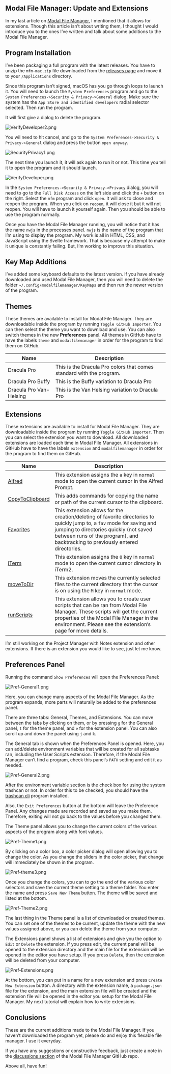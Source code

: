 ## Modal File Manager: Update and Extensions

In my last article on [Modal File Manager](https://blog.customct.com/my-side-project-modal-file-manager), I mentioned that it allows for extensions. Though this article isn’t about writing them, I thought I would introduce you to the ones I’ve written and talk about some additions to the Modal File Manager.

## Program Installation

I’ve been packaging a full program with the latest releases. You have to unzip the `mfm-mac.zip` file downloaded from the [releases page](https://github.com/raguay/ModalFileManager/releases) and move it to your `/Applications` directory. 

Since this program isn’t signed, macOS has you go through loops to launch it. You will need to launch the `System Preferences` program and go to the `System Preferences->Security & Privacy->General` dialog. Make sure the system has the `App Store and identified developers` radial selector selected. Then run the program.

It will first give a dialog to delete the program. 

![VerifyDeveloper2.png](https://cdn.hashnode.com/res/hashnode/image/upload/v1624431365431/vf8K3fc-y.png)

You wil need to hit cancel, and go to the `System Preferences->Security & Privacy->General` dialog and press the button `open anyway`. 


![SecurityPrivacy1.png](https://cdn.hashnode.com/res/hashnode/image/upload/v1624431324847/zWkWfM1jr.png)

The next time you launch it, it will ask again to run it or not. This time you tell it to open the program and it should launch. 

![VerifyDeveloper.png](https://cdn.hashnode.com/res/hashnode/image/upload/v1624431300480/msdiMLQqD.png)

In the `System Preferences->Security & Privacy->Privacy` dialog, you will need to go to the `Full Disk Access` on the left side and click the `+` button on the right. Select the `mfm` program and click `open`. It will ask to close and reopen the program. When you click on `reopen`, it will close it but it will not reopen. You will have to launch it yourself again. Then you should be able to use the program normally.

Once you have the Modal File Manager running, you will notice that it has the name `nwjs` in the processes panel. `nwjs` is the name of the program that I’m using to display the program. My work is all in HTML, CSS, and JavaScript using the Svelte framework. That is because my attempt to make it unique is constantly failing. But, I’m working to improve this situation.

## Key Map Additions

I’ve added some keyboard defaults to the latest version. If you have already downloaded and used Modal File Manager, then you will need to delete the folder `~/.config/modalfilemanager/KeyMaps` and then run the newer version of the program. 

## Themes

These themes are available to install for Modal File Manager. They are downloadable inside the program by running `Toggle GitHub Importer`. You can then select the theme you want to download and use. You can also switch themes in the new **Preferences** panel. All themes in GitHub have to have the labels `theme` and `modalfilemanager` in order for the program to find them on GitHub.

|   Name  |   Description   |
| --- | --------|
| Dracula Pro | This is the Dracula Pro colors that comes standard with the program. |
| Dracula Pro Buffy | This is the Buffy variation to Dracula Pro |
| Dracula Pro Van-Helsing | This is the Van Helsing variation to Dracula Pro |

## Extensions

These extensions are available to install for Modal File Manager. They are downloadable inside the program by running `Toggle GitHub Importer`. Then you can select the extension you want to download. All downloaded extensions are loaded each time in Modal File Manager. All extensions in GitHub have to have the labels `extension` and `modalfilemanager` in order for the program to find them on GitHub.

|   Name  |   Description   |
| --- | --------|
| [Alfred](https://github.com/raguay/Alfred-ModalFileManager) | This extension assigns the `a` key in `normal` mode to open the current cursor in the Alfred Prompt. |
| [CopyToClipboard](https://github.com/raguay/CopyToClipboard-ModalFileManagerExtension) | This adds commands for copying the name or path of the current cursor to the clipboard. |
| [Favorites](https://github.com/raguay/Favorites-ModalFileManagerExtension) | This extension allows for the creation/deleting of favorite directories to quickly jump to, a `fav` mode for saving and jumping to directories quickly (not saved between runs of the program), and backtracking to previously entered directories. |
| [iTerm](https://github.com/raguay/iTerm-ModalFileManagerExtension) | This extension assigns the `O` key in `normal` mode to open the current cursor directory in iTerm2. |
| [moveToDir](https://github.com/raguay/moveToDir-ModalFileManagerExtension) | This extension moves the currently selected files to the current directory that the cursor is on using the `M` key in `normal` mode. |
| [runScripts](https://github.com/raguay/runScripts-ModalFileManagerExtension) | This extension allows you to create user scripts that can be ran from Modal File Manager. These scripts will get the current properties of the Modal File Manager in the environment. Please see the extension’s page for move details. |

I’m still working on the Project Manager with Notes extension and other extensions. If there is an extension you would like to see, just let me know.

## Preferences Panel

Running the command `Show Preferences` will open the Preferences Panel:

![Pref-General1.png](https://cdn.hashnode.com/res/hashnode/image/upload/v1624432411826/3JFYKvGsI.png)

Here, you can change many aspects of the Modal File Manager. As the program expands, more parts will naturally be added to the preferences panel.

There are three tabs: General, Themes, and Extensions. You can move between the tabs by clicking on them, or by pressing `g` for the General panel, `t` for the theme panel, and `e` for the extension panel. You can also scroll up and down the panel using `j` and `k`.

The General tab is shown when the Preferences Panel is opened. Here, you can add/delete environment variables that will be created for all subtasks ran, including the User Scripts extension. Therefore, if the Modal File Manager can’t find a program, check this panel’s `PATH` setting and edit it as needed.

![Pref-General2.png](https://cdn.hashnode.com/res/hashnode/image/upload/v1624432282340/IKMOupCv8.png)

After the environment variable section is the check box for using the system trashcan or not. In order for this to be checked, you should have the [trashcan cli](https://github.com/andreafrancia/trash-cli) program installed.

Also, the `Exit Preferences` button at the bottom will leave the Preference Panel. Any changes made are recorded and saved as you make them. Therefore, exiting will not go back to the values before you changed them.

The Theme panel allows you to change the current colors of the various aspects of the program along with font values. 

![Pref-Theme1.png](https://cdn.hashnode.com/res/hashnode/image/upload/v1624432304155/EDDiRUEEe.png)

By clicking on a color box, a color picker dialog will open allowing you to change the color. As you change the sliders in the color picker, that change will immediately be shown in the program.

![Pref-theme3.png](https://cdn.hashnode.com/res/hashnode/image/upload/v1624432321836/AWu_m7veF.png)

Once you change the colors, you can to go the end of the various color selectors and save the current theme setting to a theme folder. You enter the name and press `Save New Theme` button. The theme will be saved and listed at the bottom.

![Pref-Theme2.png](https://cdn.hashnode.com/res/hashnode/image/upload/v1624432311996/eeCUAfFO6.png)

The last thing in the Theme panel is a list of downloaded or created themes. You can set one of the themes to be current, update the theme with the new values assigned above, or you can delete the theme from your computer.

The Extensions panel shows a list of extensions and give you the option to `Edit` or `Delete` the extension. If you press edit, the current panel will be opened to the extension directory and the main file for the extension will be opened in the editor you have setup. If you press `Delete`, then the extension will be deleted from your computer.

![Pref-Extensions.png](https://cdn.hashnode.com/res/hashnode/image/upload/v1624432255726/MpHJqD74n.png)

At the bottom, you can put in a name for a new extension and press `Create New Extension` button. A directory with the extension name, a `package.json` file for the extension, and the main extension file will be created and the extension file will be opened in the editor you setup for the Modal File Manager. My next tutorial will explain how to write extensions.

## Conclusions

These are the current additions made to the Modal File Manager. If you haven’t downloaded the program yet, please do and enjoy this flexable file manager. I use it everyday. 

If you have any suggestions or constructive feedback, just create a note in the [discussions section](https://github.com/raguay/ModalFileManager/discussions) of the Modal File Manager GitHub repo.

Above all, have fun!